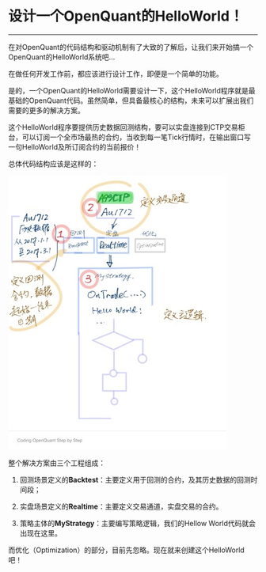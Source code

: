 # 设计一个OpenQuant的HelloWorld！

---

在对OpenQuant的代码结构和驱动机制有了大致的了解后，让我们来开始搞一个OpenQuant的HelloWorld系统吧...

在做任何开发工作前，都应该进行设计工作，即便是一个简单的功能。

是的，一个OpenQuant的HelloWorld需要设计一下，这个HelloWorld程序就是最基础的OpenQuant代码。虽然简单，但具备最核心的结构，未来可以扩展出我们需要的更多的解决方案。

这个HelloWorld程序要提供历史数据回测结构，要可以实盘连接到CTP交易柜台，可以订阅一个全市场最热的合约，当收到每一笔Tick行情时，在输出窗口写一句HelloWorld及所订阅合约的当前报价！

总体代码结构应该是这样的：

![](/assets/design_helloworld.jpg)

整个解决方案由三个工程组成：

1. 回测场景定义的**Backtest**：主要定义用于回测的合约，及其历史数据的回测时间段；

2. 实盘场景定义的**Realtime**：主要定义交易通道，实盘交易的合约。

3. 策略主体的**MyStrategy**：主要编写策略逻辑，我们的Hellow World代码就会出现在这里。

而优化（Optimization）的部分，目前先忽略。现在就来创建这个HelloWorld吧！

